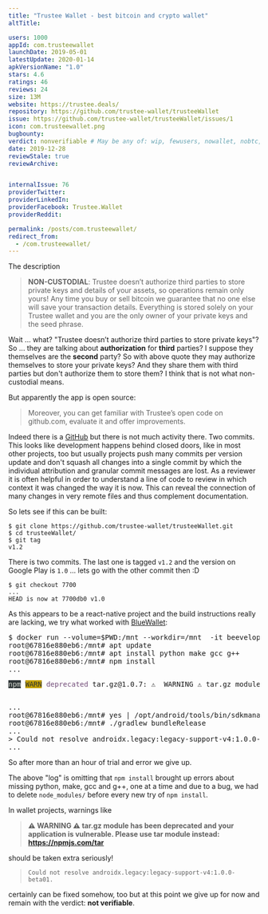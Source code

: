```yaml
---
title: "Trustee Wallet - best bitcoin and crypto wallet"
altTitle: 

users: 1000
appId: com.trusteewallet
launchDate: 2019-05-01
latestUpdate: 2020-01-14
apkVersionName: "1.0"
stars: 4.6
ratings: 46
reviews: 24
size: 13M
website: https://trustee.deals/
repository: https://github.com/trustee-wallet/trusteeWallet
issue: https://github.com/trustee-wallet/trusteeWallet/issues/1
icon: com.trusteewallet.png
bugbounty: 
verdict: nonverifiable # May be any of: wip, fewusers, nowallet, nobtc, custodial, nosource, nonverifiable, verifiable, bounty
date: 2019-12-28
reviewStale: true
reviewArchive:


internalIssue: 76
providerTwitter: 
providerLinkedIn: 
providerFacebook: Trustee.Wallet
providerReddit: 

permalink: /posts/com.trusteewallet/
redirect_from:
  - /com.trusteewallet/
---
```



The description

> **NON-CUSTODIAL**: Trustee doesn’t authorize third parties to store private
  keys and details of your assets, so operations remain only yours!
  Any time you buy or sell bitcoin we guarantee that no one else will save your
  transaction details. Everything is stored solely on your Trustee wallet and
  you are the only owner of your private keys and the seed phrase.

Wait ... what? "Trustee doesn’t authorize third parties to store private keys"?
So ... they are talking about **authorization** for **third** parties? I suppose
they themselves are the **second** party? So with above quote they may authorize
themselves to store your private keys? And they share them with third parties
but don't authorize them to store them? I think that is not what non-custodial
means.

But apparently the app is open source:

> Moreover, you can get familiar with Trustee’s open code on github.com,
  evaluate it and offer improvements.

Indeed there is a [GitHub](https://github.com/trustee-wallet/trusteeWallet) but
there is not much activity there. Two commits. This looks like development
happens behind closed doors, like in most other projects, too but usually
projects push many commits per version update and don't squash all changes into
a single commit by which the individual attribution and granular commit messages
are lost. As a reviewer it is often helpful in order to understand a line of code
to review in which context it was changed the way it is now. This can reveal the
connection of many changes in very remote files and thus complement documentation.

So lets see if this can be built:

```
$ git clone https://github.com/trustee-wallet/trusteeWallet.git
$ cd trusteeWallet/
$ git tag
v1.2
```

There is two commits. The last one is tagged `v1.2` and the version on Google
Play is `1.0` ... lets go with the other commit then :D

```
$ git checkout 7700
...
HEAD is now at 7700db0 v1.0
```

As this appears to be a react-native project and the build instructions really
are lacking, we try what worked with [BlueWallet](/bluewallet/):

<div class="language-plaintext highlighter-rouge">
<div class="highlight">
<pre class="highlight">
$ docker run --volume=$PWD:/mnt --workdir=/mnt  -it beevelop/cordova bash
root@67816e880eb6:/mnt# apt update
root@67816e880eb6:/mnt# apt install python make gcc g++
root@67816e880eb6:/mnt# npm install
...
<pre><span style="background-color:#2E3436"><font color="#D3D7CF">npm</font></span> <span style="background-color:#C4A000"><font color="#2E3436">WARN</font></span> <font color="#75507B">deprecated</font> tar.gz@1.0.7: ⚠️  WARNING ⚠️ tar.gz module has been deprecated and your application is vulnerable. Please use tar module instead: https://npmjs.com/tar
</pre>
...
root@67816e880eb6:/mnt# yes | /opt/android/tools/bin/sdkmanager "build-tools;28.0.3"
root@67816e880eb6:/mnt# ./gradlew bundleRelease
...
> Could not resolve androidx.legacy:legacy-support-v4:1.0.0-beta01.
...
</pre>
</div>
</div>

So after more than an hour of trial and error we give up.

The above "log" is omitting that `npm install` brought up errors about missing 
python, make, gcc and g++, one at a time and due to a bug, we had to delete
`node_modules/` before every new try of `npm install`.

In wallet projects, warnings like

> **⚠️  WARNING ⚠️ tar.gz module has been
deprecated and your application is vulnerable. Please use tar module instead:
https://npmjs.com/tar**

should be taken extra seriously!

> `Could not resolve androidx.legacy:legacy-support-v4:1.0.0-beta01.`

certainly can be fixed somehow, too but at this point we give up for now and
remain with the verdict: **not verifiable**.
